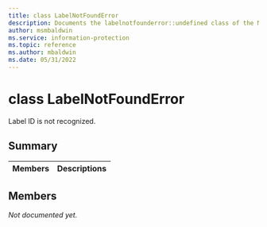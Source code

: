 ```yaml
---
title: class LabelNotFoundError 
description: Documents the labelnotfounderror::undefined class of the Microsoft Information Protection (MIP) SDK.
author: msmbaldwin
ms.service: information-protection
ms.topic: reference
ms.author: mbaldwin
ms.date: 05/31/2022
---
```


# class LabelNotFoundError 
Label ID is not recognized.
  
## Summary
 Members                        | Descriptions                                
--------------------------------|---------------------------------------------
  
## Members
_Not documented yet._

